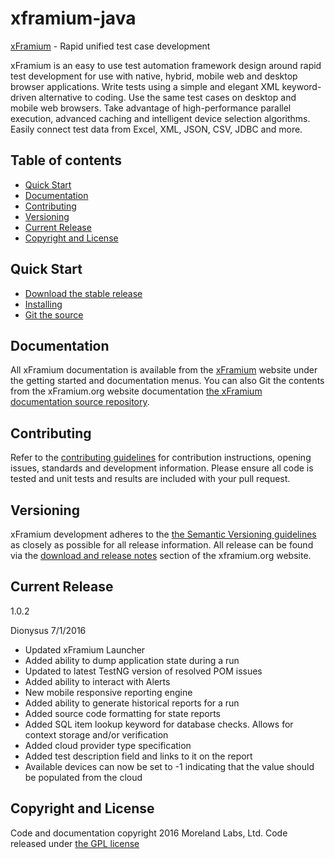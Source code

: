 # xframium-java
[xFramium](http://www.xframium.org) - Rapid unified test case development

xFramium is an easy to use test automation framework design around rapid test development for use with native, hybrid, mobile web and desktop browser applications.  Write tests using a simple and elegant XML keyword-driven alternative to coding. Use the same test cases on desktop and mobile web browsers. Take advantage of high-performance parallel execution, advanced caching and intelligent device selection algorithms. Easily connect test data from Excel, XML, JSON, CSV, JDBC and more.

## Table of contents

* [Quick Start](#quick-start)
* [Documentation](#documentation)
* [Contributing](#contributing)
* [Versioning](#versioning)
* [Current Release](#current-release)
* [Copyright and License](#copyright-and-license)

## Quick Start
* [Download the stable release](http://www.xframium.org/repository/org/xframium/xframium-java/1.0.1/xframium-java-1.0.1.jar)
* [Installing](http://xframium.org/installation.html)
* [Git the source](https://github.com/xframium/xframium-java)

## Documentation
All xFramium documentation is available from the [xFramium](http://www.xframium.org) website under the getting started and documentation menus.  You can also Git the contents from the xFramium.org website documentation [the xFramium documentation source repository](https://github.com/xframium/xframium-documentation).

## Contributing
Refer to the [contributing guidelines](https://github.com/xframium/xframium-java/blob/master/CONTRIBUTING.md) for contribution instructions, opening issues, standards and development information.  Please ensure all code is tested and unit tests and results are included with your pull request.

## Versioning
xFramium development adheres to the [the Semantic Versioning guidelines](http://semver.org/) as closely as possible for all release information.  All release can be found via the [download and release notes](http://xframium.org/download.html#rn) section of the xframium.org website.

## Current Release
1.0.2

Dionysus
7/1/2016

 - Updated xFramium Launcher
 - Added ability to dump application state during a run
 - Updated to latest TestNG version of resolved POM issues
 - Added ability to interact with Alerts
 - New mobile responsive reporting engine
 - Added ability to generate historical reports for a run
 - Added source code formatting for state reports
 - Added SQL item lookup keyword for database checks. Allows for context storage and/or verification
 - Added cloud provider type specification
 - Added test description field and links to it on the report
 - Available devices can now be set to -1 indicating that the value should be populated from the cloud


## Copyright and License

Code and documentation copyright 2016 Moreland Labs, Ltd.  Code released under [the GPL license](https://github.com/xframium/xframium-java/blod/master/LICENSE)


